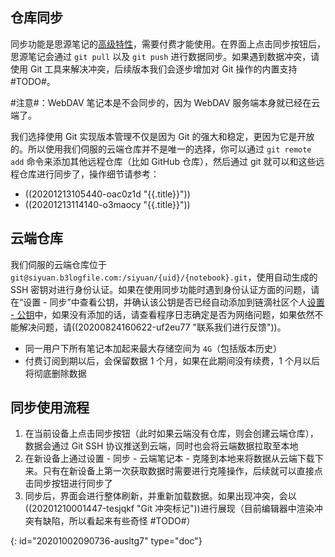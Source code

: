 ## 仓库同步

同步功能是思源笔记的[高级特性](https://github.com/siyuan-note/siyuan/projects/1)，需要付费才能使用。在界面上点击同步按钮后，思源笔记会通过 `git pull` 以及 `git push` 进行数据同步。如果遇到数据冲突，请使用 Git 工具来解决冲突，后续版本我们会逐步增加对 Git 操作的内置支持 #TODO#。

#注意#：WebDAV 笔记本是不会同步的，因为 WebDAV 服务端本身就已经在云端了。

我们选择使用 Git 实现版本管理不仅是因为 Git 的强大和稳定，更因为它是开放的。所以使用我们伺服的云端仓库并不是唯一的选择，你可以通过 `git remote add` 命令来添加其他远程仓库（比如 GitHub 仓库），然后通过 git 就可以和这些远程仓库进行同步了，操作细节请参考：

* ((20201213105440-oac0z1d "{{.title}}"))
* ((20201213114140-o3maocy "{{.title}}"))

## 云端仓库

我们伺服的云端仓库位于 `git@siyuan.b3logfile.com:/siyuan/{uid}/{notebook}.git`，使用自动生成的 SSH 密钥对进行身份认证。如果在使用同步功能时遇到身份认证方面的问题，请在“设置 - 同步”中查看公钥，并确认该公钥是否已经自动添加到链滴社区个人[设置 - 公钥](https://ld246.com/settings/key)中，如果没有添加的话，请查看程序日志确定是否为网络问题，如果依然不能解决问题，请((20200824160622-uf2eu77 "联系我们进行反馈"))。

* 同一用户下所有笔记本加起来最大存储空间为 `4G`（包括版本历史）
* 付费订阅到期以后，会保留数据 1 个月，如果在此期间没有续费，1 个月以后将彻底删除数据

## 同步使用流程

1. 在当前设备上点击同步按钮（此时如果云端没有仓库，则会创建云端仓库），数据会通过 Git SSH 协议推送到云端，同时也会将云端数据拉取至本地
2. 在新设备上通过设置 - 同步 - 云端笔记本 - 克隆到本地来将数据从云端下载下来。只有在新设备上第一次获取数据时需要进行克隆操作，后续就可以直接点击同步按钮进行同步了
3. 同步后，界面会进行整体刷新，并重新加载数据。如果出现冲突，会以 ((20201210001447-tesjqkf "Git 冲突标记"))进行展现（目前编辑器中渲染冲突有缺陷，所以看起来有些奇怪 #TODO#）


{: id="20201002090736-ausltg7" type="doc"}
